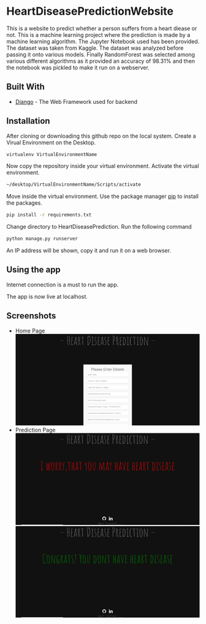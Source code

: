 # HeartDiseasePredictionWebsite

This is a website to predict whether a person suffers from a heart diease or not. This is a machine learning project where the prediction is made by a machine learning algorithm. The Jupyter Notebook used has been provided. The dataset was taken from Kaggle. The dataset was analyzed before passing it onto various models. Finally RandomForest was selected among various different algorithms as it provided an accuracy of 98.31% and then the notebook was pickled to make it run on a webserver.


## Built With
* [Django](https://www.djangoproject.com/) - The Web Framework used for backend



## Installation
After cloning or downloading this github repo on the local system. 
Create a Virual Environment on the Desktop.
```bash
virtualenv VirtualEnvironmentName
```
Now copy the repository inside your virtual environment.
Activate the virtual environment.
```bash
~/desktop/VirtualEnvironmentName/Scripts/activate
```
Move inside the virtual environment.
Use the package manager [pip](https://pip.pypa.io/en/stable/) to install the packages.
```bash
pip install -r requirements.txt
```

Change directory to HeartDiseasePrediction.
Run the following command
```bash
python manage.py runserver
```
An IP address will be shown, copy it and run it on a web browser.

## Using the app
Internet connection is a must to run the app.

The app is now live at localhost.

## Screenshots
* Home Page
![homepage](https://github.com/faiz-hasan11/HeartDiseasePredictionWebsite/blob/master/Screenshots/HomePage.png)
* Prediction Page
![Have Diease](https://github.com/faiz-hasan11/HeartDiseasePredictionWebsite/blob/master/Screenshots/HaveDisease.png)
![Dont Have Diease](https://github.com/faiz-hasan11/HeartDiseasePredictionWebsite/blob/master/Screenshots/DontHaveDisease.png)


